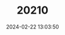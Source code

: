 ---
title: "20210"
category: "Sigmodon alstoni"
draft: false
date: 2024-02-22 13:03:50
languages:
  English: ["Alston's Cotton Rat"]
---